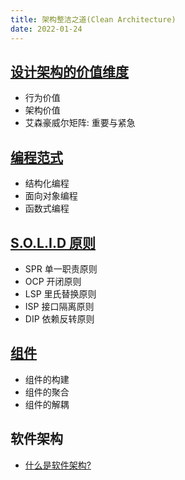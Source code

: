 ```yaml
---
title: 架构整洁之道(Clean Architecture)
date: 2022-01-24
---
```


## [设计架构的价值维度](./values.md)
+ 行为价值
+ 架构价值
+ 艾森豪威尔矩阵: 重要与紧急

## [编程范式](./paradigm.md)
+ 结构化编程
+ 面向对象编程
+ 函数式编程

## [S.O.L.I.D 原则](./soild.md)
+ SPR 单一职责原则
+ OCP 开闭原则
+ LSP 里氏替换原则
+ ISP 接口隔离原则
+ DIP 依赖反转原则

## [组件](./compones.md)    
+ 组件的构建
+ 组件的聚合
+ 组件的解耦

## 软件架构
+ [什么是软件架构?](./what_is_architecture.md)
